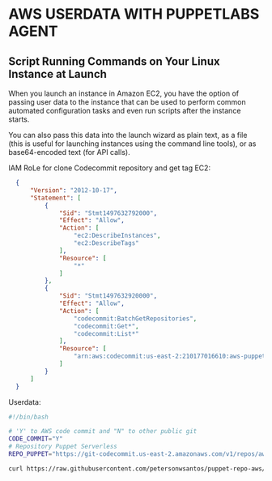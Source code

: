 AWS USERDATA WITH PUPPETLABS AGENT  
====================================

Script Running Commands on Your Linux Instance at Launch
----------------------------------------------------------

When you launch an instance in Amazon EC2, you have the option of passing user data to the instance that can be used to perform common automated configuration tasks and even run scripts after the instance starts. 

You can also pass this data into the launch wizard as plain text, as a file (this is useful for launching instances using the command line tools), or as base64-encoded text (for API calls).


IAM RoLe for clone Codecommit repository and get tag EC2:
```json
  {
      "Version": "2012-10-17",
      "Statement": [
          {
              "Sid": "Stmt1497632792000",
              "Effect": "Allow",
              "Action": [
                  "ec2:DescribeInstances",
                  "ec2:DescribeTags"
              ],
              "Resource": [
                  "*"
              ]
          },
          {
              "Sid": "Stmt1497632920000",
              "Effect": "Allow",
              "Action": [
                  "codecommit:BatchGetRepositories",
                  "codecommit:Get*",
                  "codecommit:List*"
              ],
              "Resource": [
                  "arn:aws:codecommit:us-east-2:210177016610:aws-puppet-masterless-distribuited"
              ]
          }
      ]
  }
```

Userdata: 
```bash
#!/bin/bash 

# 'Y' to AWS code commit and "N" to other public git
CODE_COMMIT="Y"
# Repository Puppet Serverless
REPO_PUPPET="https://git-codecommit.us-east-2.amazonaws.com/v1/repos/aws-puppet-masterless-distribuited" 

curl https://raw.githubusercontent.com/petersonwsantos/puppet-repo-aws/master/userdata-puppetagent.bash | bash -s -- $CODE_COMMIT $REPO_PUPPET
```

